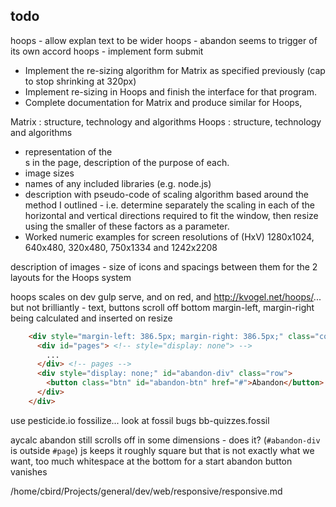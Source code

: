 ## todo

hoops - allow explan text to be wider
hoops - abandon seems to trigger of its own accord
hoops - implement form submit

* Implement the re-sizing algorithm for Matrix as specified previously (cap to stop shrinking at 320px)
* Implement re-sizing in Hoops and finish the interface for that program.
* Complete documentation for Matrix and produce similar for Hoops,

Matrix : structure, technology and algorithms
Hoops : structure, technology and algorithms
* representation of the <div>s in the page, description of the purpose of each.
* image sizes
* names of any included libraries (e.g. node.js)
* description with pseudo-code of scaling algorithm based around the method I outlined - i.e. determine separately the scaling in each of the horizontal and vertical directions required to fit the window, then resize using the smaller of these factors as a parameter.
* Worked numeric examples for screen resolutions of (HxV) 1280x1024, 640x480, 320x480, 750x1334 and 1242x2208


description of images - size of icons and spacings between them for the 2 layouts for the Hoops system

hoops scales on dev gulp serve, and on red, and http://kvogel.net/hoops/...
but not brilliantly - text, buttons scroll off bottom
margin-left, margin-right being calculated and inserted on resize

```html
    <div style="margin-left: 386.5px; margin-right: 386.5px;" class="container">
      <div id="pages"> <!-- style="display: none"> -->
        ...
      </div> <!-- pages -->
      <div style="display: none;" id="abandon-div" class="row">
        <button class="btn" id="abandon-btn" href="#">Abandon</button>
      </div>
    </div>
```



use pesticide.io
fossilize... 
look at fossil bugs bb-quizzes.fossil

aycalc
    abandon still scrolls off in some dimensions - does it? (`#abandon-div` is outside `#page`)
    js keeps it roughly square but that is not exactly what we want, too much whitespace at the bottom for a start
    abandon button vanishes


/home/cbird/Projects/general/dev/web/responsive/responsive.md

